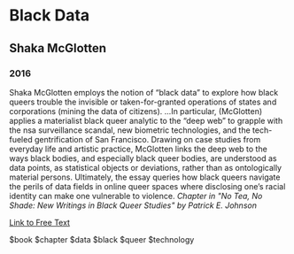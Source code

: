 # Black Data 
## Shaka McGlotten
### 2016 

Shaka McGlotten employs the notion of “black data” to explore how black queers trouble the invisible or taken-for-granted operations of states and corporations (mining the data of citizens). ...In particular, (McGlotten) applies a materialist black queer analytic to the “deep web” to grapple with the nsa surveillance scandal, new biometric technologies, and the tech-fueled gentrification of San Francisco. Drawing on case studies from everyday life and artistic practice, McGlotten links the deep web to the ways black bodies, and especially black queer bodies, are understood as data points, as statistical objects or deviations, rather than as ontologically material persons. Ultimately, the essay queries how black queers navigate the perils of data fields in online queer spaces where disclosing one’s racial identity can make one vulnerable to violence. *Chapter in "No Tea, No Shade: New Writings in Black Queer Studies" by Patrick E. Johnson*

[Link to Free Text](https://transreads.org/wp-content/uploads/2019/07/2019-07-12_5d2916e6597b6_Literariness.org-E.-Patrick-Johnson-ed.-No-Tea-No-Shade_-New-Writings-in-Black-Queer-Studies-Duke-University-Press-2016-compressed.pdf)

$book $chapter $data $black $queer $technology 